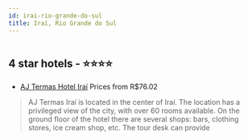 ```yaml
---
id: irai-rio-grande-do-sul
title: Iraí, Rio Grande do Sul
---
```


<center><img src="http://media.omnibees.com/Images/8638/Property/378565.jpg" alt="" /></center>


##  4 star hotels - ⭐️⭐️⭐️⭐️

-    [AJ Termas Hotel Iraí](https://us.hurb.com/hotels/irai/aj-termas-hotel-irai-OMN-8638?cmp=18055) Prices from R$76.02
   > AJ Termas Iraí is located in the center of Iraí. The location has a privileged view of the city, with over 60 rooms available. On the ground floor of the hotel there are several shops: bars, clothing stores, ice cream shop, etc. The tour desk can provide 
